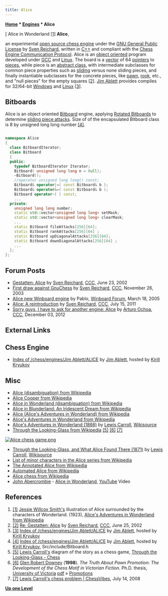 ```yaml
---
title: Alice
---
```

**[Home](Home "Home") * [Engines](Engines "Engines") * Alice**

\[ Alice in Wonderland <a id="cite-note-1" href="#cite-ref-1">[1]</a>
**Alice**,

an experimental [open source chess engine](Category:Open_Source "Category:Open Source") under the [GNU General Public License](Free_Software_Foundation#GPL "Free Software Foundation") by [Sven Reichard](Sven_Reichard "Sven Reichard"), written in [C++](Cpp "Cpp") and compliant with the [Chess Engine Communication Protocol](Chess_Engine_Communication_Protocol "Chess Engine Communication Protocol"). Alice is an [object oriented](https://en.wikipedia.org/wiki/Object-oriented_programming) program developed under [GCC](https://en.wikipedia.org/wiki/GNU_Compiler_Collection) and [Linux](Linux "Linux"). The board is a [vector](Array "Array") of 64 [pointers](https://en.wikipedia.org/wiki/Pointer_%28computer_programming%29) to [pieces](Pieces "Pieces"), while piece is an [abstract class](Cpp#AbstractClass "Cpp"), with intermediate subclasses for common piece properties such as [sliding](Sliding_Pieces "Sliding Pieces") versus none sliding pieces, and finally instantiable subclasses for the concrete pieces, like [pawn](Pawn "Pawn"), [rook](Rook "Rook"), etc., and "null pieces" for the empty squares <a id="cite-note-2" href="#cite-ref-2">[2]</a>. [Jim Ablett](Jim_Ablett "Jim Ablett") provides compiles for 32/64-bit [Windows](Windows "Windows") and [Linux](Linux "Linux") <a id="cite-note-3" href="#cite-ref-3">[3]</a>.

## Bitboards

Alice is an object oriented [Bitboard](Bitboards "Bitboards") engine, applying [Rotated Bitboards](Rotated_Bitboards "Rotated Bitboards") to determine [sliding piece attacks](Sliding_Piece_Attacks "Sliding Piece Attacks"). Size of of the encapsulated Bitboard class is 8 by unsigned long long number <a id="cite-note-4" href="#cite-ref-4">[4]</a>.

```C++

namespace Alice
{
  class BitboardIterator;
  class Bitboard
  {
  public:
    typedef BitboardIterator Iterator;
    Bitboard( unsigned long long n = 0ull);
    ~Bitboard();
    //operator unsigned long long() const;
    Bitboard& operator|=( const Bitboard& b );
    Bitboard& operator&=( const Bitboard& b );
    Bitboard operator~( ) const;
    ...
  private:
    unsigned long long number;
    static std::vector<unsigned long long> setMask;
    static std::vector<unsigned long long> clearMask;
    ...
    static Bitboard fileAttacks[256][64];
    static Bitboard rankAttacks[256][64] ;
    static Bitboard upDiagonalAttacks[256][64];
    static Bitboard downDiagonalAttacks[256][64] ;
    ...
  };
};

```

## Forum Posts

- [Gestatten: Alice](https://www.stmintz.com/ccc/index.php?id=237077) by [Sven Reichard](Sven_Reichard "Sven Reichard"), [CCC](CCC "CCC"), June 23, 2002
- [First draw against GnuChess](https://www.stmintz.com/ccc/index.php?id=330725) by [Sven Reichard](Sven_Reichard "Sven Reichard"), [CCC](CCC "CCC"), November 26, 2003
- [Alice new Winboard engine](http://www.open-aurec.com/wbforum/viewtopic.php?f=2&t=2001) by Pablo, [Winboard Forum](Computer_Chess_Forums "Computer Chess Forums"), March 18, 2005
- [Alice: A reintroduction](http://www.talkchess.com/forum/viewtopic.php?t=39730) by [Sven Reichard](Sven_Reichard "Sven Reichard"), [CCC](CCC "CCC"), July 15, 2011
- [Sorry guys, I have to ask for another engine: Alice](http://www.talkchess.com/forum/viewtopic.php?t=46252) by [Arturo Ochoa](Arturo_Ochoa "Arturo Ochoa"), [CCC](CCC "CCC"), December 03, 2012

## External Links

## Chess Engine

- [Index of /chess/engines/Jim Ablett/ALICE](http://kirr.homeunix.org/chess/engines/Jim%20Ablett/ALICE/) by [Jim Ablett](Jim_Ablett "Jim Ablett"), hosted by [Kirill Kryukov](Kirill_Kryukov "Kirill Kryukov")

## Misc

- [Alice (disambiguation) from Wikipedia](https://en.wikipedia.org/wiki/Alice)
- [Alice Cooper from Wikipedia](https://en.wikipedia.org/wiki/Alice_Cooper)
- [Alice in Wonderland (disambiguation) from Wikipedia](https://en.wikipedia.org/wiki/Alice_in_Wonderland_%28disambiguation%29)
- [Alice in Blunderland: An Iridescent Dream from Wikipedia](https://en.wikipedia.org/wiki/Alice_in_Blunderland:_An_Iridescent_Dream)
- [Alice (Alice's Adventures in Wonderland) from Wikipedia](https://en.wikipedia.org/wiki/Alice_%28Alice%27s_Adventures_in_Wonderland%29)
- [Alice's Adventures in Wonderland from Wikipedia](https://en.wikipedia.org/wiki/Alice%27s_Adventures_in_Wonderland)
- [Alice's Adventures in Wonderland (1866)](http://en.wikisource.org/wiki/Alice%27s_Adventures_in_Wonderland_%281866%29) by [Lewis Carroll](https://en.wikipedia.org/wiki/Lewis_Carroll), [Wikisource](https://en.wikipedia.org/wiki/Wikisource)
- [Through the Looking-Glass from Wikipedia](https://en.wikipedia.org/wiki/Through_the_Looking-Glass) <a id="cite-note-5" href="#cite-ref-5">[5]</a> <a id="cite-note-6" href="#cite-ref-6">[6]</a> <a id="cite-note-7" href="#cite-ref-7">[7]</a>

[![Alice chess game.png](https://upload.wikimedia.org/wikipedia/commons/0/04/Alice_chess_game.png)](http://en.wikipedia.org/wiki/Through_the_Looking-Glass#Chess)

- [Through the Looking-Glass, and What Alice Found There (1871)](http://en.wikisource.org/wiki/Through_the_Looking-Glass,_and_What_Alice_Found_There) by [Lewis Carroll](https://en.wikipedia.org/wiki/Lewis_Carroll), [Wikisource](https://en.wikipedia.org/wiki/Wikisource)
- [List of minor characters in the Alice series from Wikipedia](https://en.wikipedia.org/wiki/List_of_minor_characters_in_the_Alice_series)
- [The Annotated Alice from Wikipedia](https://en.wikipedia.org/wiki/The_Annotated_Alice)
- [Automated Alice from Wikipedia](https://en.wikipedia.org/wiki/Automated_Alice)
- [Alice chess from Wikipedia](https://en.wikipedia.org/wiki/Alice_chess)
- [John Abercrombie](Category:John_Abercrombie "Category:John Abercrombie") - [Alice in Wonderland](https://en.wikipedia.org/wiki/Alice_in_Wonderland_%28song%29), [YouTube](https://en.wikipedia.org/wiki/YouTube) Video

## References

1. <a id="cite-ref-1" href="#cite-note-1">[1]</a> [Jessie Willcox Smith's](https://en.wikipedia.org/wiki/Jessie_Willcox_Smith) illustration of Alice surrounded by the characters of Wonderland. (1923), [Alice's Adventures in Wonderland from Wikipedia](https://en.wikipedia.org/wiki/Alice%27s_Adventures_in_Wonderland)
1. <a id="cite-ref-2" href="#cite-note-2">[2]</a> [Re: Gestatten: Alice](https://www.stmintz.com/ccc/index.php?id=237379) by [Sven Reichard](Sven_Reichard "Sven Reichard"), [CCC](CCC "CCC"), June 25, 2002
1. <a id="cite-ref-3" href="#cite-note-3">[3]</a> [Index of /chess/engines/Jim Ablett/ALICE](http://kirr.homeunix.org/chess/engines/Jim%20Ablett/ALICE/) by [Jim Ablett](Jim_Ablett "Jim Ablett"), hosted by [Kirill Kryukov](Kirill_Kryukov "Kirill Kryukov")
1. <a id="cite-ref-4" href="#cite-note-4">[4]</a> [Index of /chess/engines/Jim Ablett/ALICE](http://kirr.homeunix.org/chess/engines/Jim%20Ablett/ALICE/) by [Jim Ablett](Jim_Ablett "Jim Ablett"), hosted by [Kirill Kryukov](Kirill_Kryukov "Kirill Kryukov"), Src/include/Bitboard.h
1. <a id="cite-ref-5" href="#cite-note-5">[5]</a> [Lewis Carroll's](https://en.wikipedia.org/wiki/Lewis_Carroll) diagram of the story as a chess game, [Through the Looking-Glass - Chess](https://en.wikipedia.org/wiki/Through_the_Looking-Glass#Chess)
1. <a id="cite-ref-6" href="#cite-note-6">[6]</a> [Glen Robert Downey](https://en.wikipedia.org/wiki/Glen_Downey_%28writer%29) (**1998**). *The Truth About Pawn Promotion: The Development of the Chess Motif in Victorian Fiction*. Ph.D. thesis, [University of Victoria](https://en.wikipedia.org/wiki/University_of_Victoria) [pdf](http://www.nlc-bnc.ca/obj/s4/f2/dsk2/tape15/PQDD_0006/NQ34258.pdf) » [Promotions](Promotions "Promotions")
1. <a id="cite-ref-7" href="#cite-note-7">[7]</a> [Lewis Carroll's chess problem | ChessVibes](http://www.chessvibes.com/?q=columns/lewis-carrolls-chess-problem), July 14, 2008

**[Up one Level](Engines "Engines")**

